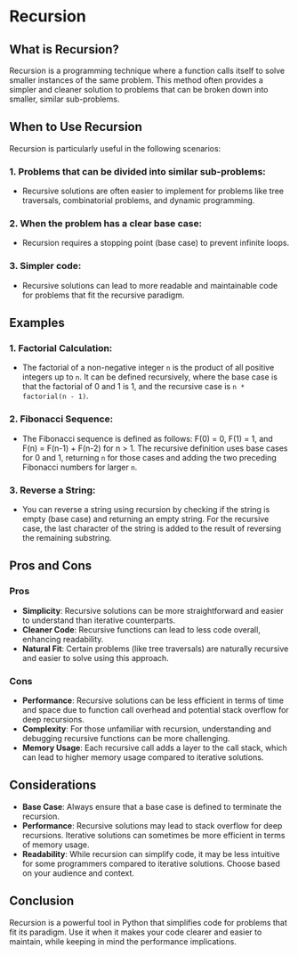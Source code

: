 # Recursion

## What is Recursion?

Recursion is a programming technique where a function calls itself to solve smaller instances of the same problem. This method often provides a simpler and cleaner solution to problems that can be broken down into smaller, similar sub-problems.

## When to Use Recursion

Recursion is particularly useful in the following scenarios:

### 1. Problems that can be divided into similar sub-problems: 
- Recursive solutions are often easier to implement for problems like tree traversals, combinatorial problems, and dynamic programming.
### 2. When the problem has a clear base case: 
- Recursion requires a stopping point (base case) to prevent infinite loops.
### 3. Simpler code: 
- Recursive solutions can lead to more readable and maintainable code for problems that fit the recursive paradigm.

## Examples

### 1. Factorial Calculation:
- The factorial of a non-negative integer `n` is the product of all positive integers up to `n`. It can be defined recursively, where the base case is that the factorial of 0 and 1 is 1, and the recursive case is `n * factorial(n - 1)`.

### 2. Fibonacci Sequence:
- The Fibonacci sequence is defined as follows: F(0) = 0, F(1) = 1, and F(n) = F(n-1) + F(n-2) for n > 1. The recursive definition uses base cases for 0 and 1, returning `n` for those cases and adding the two preceding Fibonacci numbers for larger `n`.

### 3. Reverse a String:
- You can reverse a string using recursion by checking if the string is empty (base case) and returning an empty string. For the recursive case, the last character of the string is added to the result of reversing the remaining substring.

## Pros and Cons

### Pros

- **Simplicity**: Recursive solutions can be more straightforward and easier to understand than iterative counterparts.
- **Cleaner Code**: Recursive functions can lead to less code overall, enhancing readability.
- **Natural Fit**: Certain problems (like tree traversals) are naturally recursive and easier to solve using this approach.

### Cons

- **Performance**: Recursive solutions can be less efficient in terms of time and space due to function call overhead and potential stack overflow for deep recursions.
- **Complexity**: For those unfamiliar with recursion, understanding and debugging recursive functions can be more challenging.
- **Memory Usage**: Each recursive call adds a layer to the call stack, which can lead to higher memory usage compared to iterative solutions.

## Considerations

- **Base Case**: Always ensure that a base case is defined to terminate the recursion.
- **Performance**: Recursive solutions may lead to stack overflow for deep recursions. Iterative solutions can sometimes be more efficient in terms of memory usage.
- **Readability**: While recursion can simplify code, it may be less intuitive for some programmers compared to iterative solutions. Choose based on your audience and context.

## Conclusion

Recursion is a powerful tool in Python that simplifies code for problems that fit its paradigm. Use it when it makes your code clearer and easier to maintain, while keeping in mind the performance implications.
